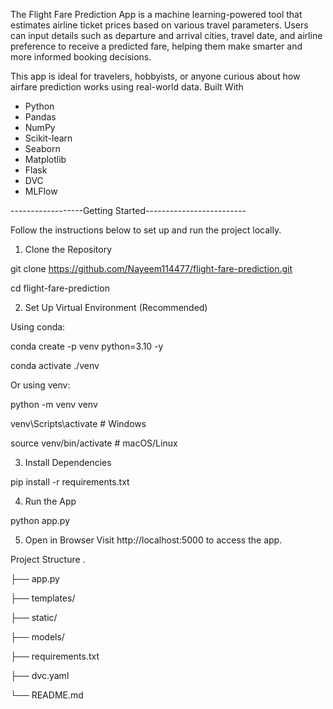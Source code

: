 The Flight Fare Prediction App is a machine learning-powered tool that estimates airline ticket prices based on various travel parameters. Users can input details such as departure and arrival cities, travel date, and airline preference to receive a predicted fare, helping them make smarter and more informed booking decisions.

This app is ideal for travelers, hobbyists, or anyone curious about how airfare prediction works using real-world data.
Built With
- Python
- Pandas
- NumPy
- Scikit-learn
- Seaborn
- Matplotlib
- Flask
- DVC
- MLFlow


------------------Getting Started-------------------------

Follow the instructions below to set up and run the project locally.

1. Clone the Repository

git clone https://github.com/Nayeem114477/flight-fare-prediction.git

cd flight-fare-prediction

2. Set Up Virtual Environment (Recommended)

Using conda:

conda create -p venv python=3.10 -y

conda activate ./venv

Or using venv:

python -m venv venv

venv\Scripts\activate     # Windows

source venv/bin/activate  # macOS/Linux

3. Install Dependencies
   
pip install -r requirements.txt

4. Run the App

python app.py

5. Open in Browser
Visit http://localhost:5000 to access the app.


Project Structure
.

├── app.py

├── templates/

├── static/

├── models/

├── requirements.txt

├── dvc.yaml

└── README.md
